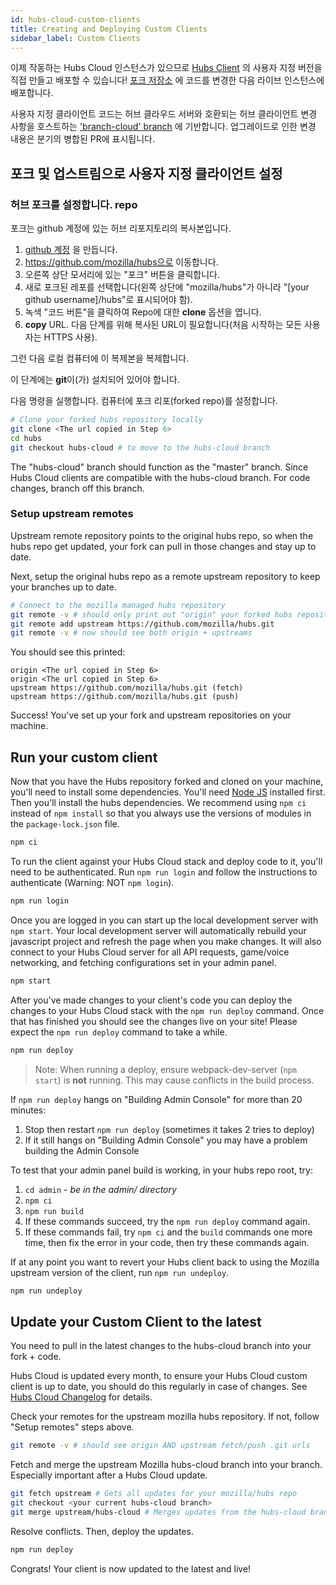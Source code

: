 ```yaml
---
id: hubs-cloud-custom-clients
title: Creating and Deploying Custom Clients
sidebar_label: Custom Clients
---
```


이제 작동하는 Hubs Cloud 인스턴스가 있으므로 [Hubs Client](https://hubs.mozilla.com) 의 사용자 지정 버전을 직접 만들고 배포할 수 있습니다! [포크 저장소](https://github.com/mozilla/hubs) 에 코드를 변경한 다음 라이브 인스턴스에 배포합니다.

사용자 지정 클라이언트 코드는 허브 클라우드 서버와 호환되는 허브 클라이언트 변경 사항을 호스트하는 ['branch-cloud' branch](https://github.com/mozilla/hubs/tree/hubs-cloud) 에 기반합니다. 업그레이드로 인한 변경 내용은 분기의 병합된 PR에 표시됩니다.

## 포크 및 업스트림으로 사용자 지정 클라이언트 설정

### 허브 포크를 설정합니다. repo

포크는 github 계정에 있는 허브 리포지토리의 복사본입니다.

1. [github 계정](https://github.com) 을 만듭니다.
1. https://github.com/mozilla/hubs으로 이동합니다.
1. 오른쪽 상단 모서리에 있는 "포크" 버튼을 클릭합니다.
1. 새로 포크된 레포를 선택합니다(왼쪽 상단에 "mozilla/hubs"가 아니라 "[your github username]/hubs"로 표시되어야 함).
1. 녹색 "코드 버튼"을 클릭하여 Repo에 대한 **clone** 옵션을 엽니다.
1. **copy** URL. 다음 단계를 위해 복사된 URL이 필요합니다(처음 시작하는 모든 사용자는 HTTPS 사용).

그런 다음 로컬 컴퓨터에 이 복제본을 복제합니다.

이 단계에는 **git**이(가) 설치되어 있어야 합니다.

다음 명령을 실행합니다. 컴퓨터에 포크 리포(forked repo)를 설정합니다.

```bash
# Clone your forked hubs repository locally
git clone <The url copied in Step 6>
cd hubs
git checkout hubs-cloud # to move to the hubs-cloud branch
```

The "hubs-cloud" branch should function as the "master" branch. Since Hubs Cloud clients are compatible with the hubs-cloud branch. For code changes, branch off this branch.

### Setup upstream remotes

Upstream remote repository points to the original hubs repo, so when the hubs repo get updated, your fork can pull in those changes and stay up to date.

Next, setup the original hubs repo as a remote upstream repository to keep your branches up to date.

```bash
# Connect to the mozilla managed hubs repository
git remote -v # should only print out "origin" your forked hubs repository url
git remote add upstream https://github.com/mozilla/hubs.git
git remote -v # now should see both origin + upstreams
```

You should see this printed:

```
origin <The url copied in Step 6>
origin <The url copied in Step 6>
upstream https://github.com/mozilla/hubs.git (fetch)
upstream https://github.com/mozilla/hubs.git (push)
```

Success! You've set up your fork and upstream repositories on your machine.

## Run your custom client

Now that you have the Hubs repository forked and cloned on your machine, you'll need to install some dependencies. You'll need [Node JS](https://nodejs.org/en/) installed first. Then you'll install the hubs dependencies. We recommend using `npm ci` instead of `npm install` so that you always use the versions of modules in the `package-lock.json` file.

```bash
npm ci
```

To run the client against your Hubs Cloud stack and deploy code to it, you'll need to be authenticated. Run `npm run login` and follow the instructions to authenticate (Warning: NOT `npm login`).

```bash
npm run login
```

Once you are logged in you can start up the local development server with `npm start`. Your local development server will automatically rebuild your javascript project and refresh the page when you make changes. It will also connect to your Hubs Cloud server for all API requests, game/voice networking, and fetching configurations set in your admin panel.

```bash
npm start
```

After you've made changes to your client's code you can deploy the changes to your Hubs Cloud stack with the `npm run deploy` command. Once that has finished you should see the changes live on your site! Please expect the `npm run deploy` command to take a while.

```bash
npm run deploy
```

> Note: When running a deploy, ensure webpack-dev-server (`npm start`) is **not** running. This may cause conflicts in the build process.

If `npm run deploy` hangs on "Building Admin Console" for more than 20 minutes:

1. Stop then restart `npm run deploy` (sometimes it takes 2 tries to deploy)
1. If it still hangs on "Building Admin Console" you may have a problem building the Admin Console

To test that your admin panel build is working, in your hubs repo root, try:

1. `cd admin` - _be in the admin/ directory_
1. `npm ci`
1. `npm run build`
1. If these commands succeed, try the `npm run deploy` command again.
1. If these commands fail, try `npm ci` and the `build` commands one more time, then fix the error in your code, then try these commands again.

If at any point you want to revert your Hubs client back to using the Mozilla upstream version of the client, run `npm run undeploy`.

```bash
npm run undeploy
```

## Update your Custom Client to the latest

You need to pull in the latest changes to the hubs-cloud branch into your fork + code.

Hubs Cloud is updated every month, to ensure your Hubs Cloud custom client is up to date, you should do this regularly in case of changes. See [Hubs Cloud Changelog](https://github.com/mozilla/hubs-cloud/blob/master/CHANGELOG.md) for details.

Check your remotes for the upstream mozilla hubs repository. If not, follow "Setup remotes" steps above.

```bash
git remote -v # should see origin AND upstream fetch/push .git urls
```

Fetch and merge the upstream Mozilla hubs-cloud branch into your branch. Especially important after a Hubs Cloud update.

```bash
git fetch upstream # Gets all updates for your mozilla/hubs repo
git checkout <your current hubs-cloud branch>
git merge upstream/hubs-cloud # Merges updates from the hubs-cloud branch into your current branch
```

Resolve conflicts. Then, deploy the updates.

```bash
npm run deploy
```

Congrats! Your client is now updated to the latest and live!
